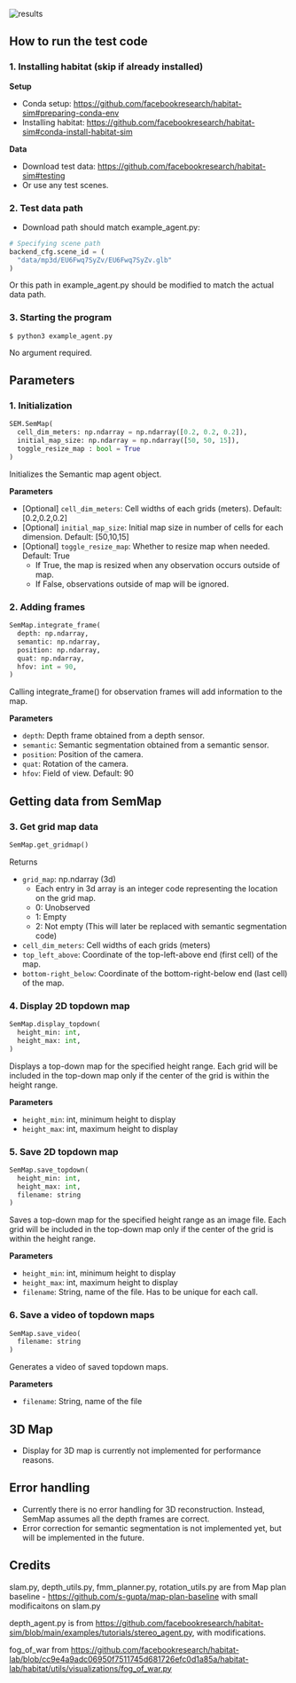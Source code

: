 ![results](https://user-images.githubusercontent.com/47484587/197925919-4f9f9780-fe68-4567-8538-108844eaec81.gif)

## How to run the test code

### 1. Installing habitat (skip if already installed)

**Setup**
- Conda setup: https://github.com/facebookresearch/habitat-sim#preparing-conda-env
- Installing habitat: https://github.com/facebookresearch/habitat-sim#conda-install-habitat-sim

**Data**
- Download test data: https://github.com/facebookresearch/habitat-sim#testing
- Or use any test scenes.

### 2. Test data path

- Download path should match example_agent.py:

```python
# Specifying scene path
backend_cfg.scene_id = (
  "data/mp3d/EU6Fwq7SyZv/EU6Fwq7SyZv.glb"
)
```

Or this path in example_agent.py should be modified to match the actual data path.

### 3. Starting the program

```
$ python3 example_agent.py
```
No argument required.

## Parameters

### 1. Initialization
```python
SEM.SemMap(
  cell_dim_meters: np.ndarray = np.ndarray([0.2, 0.2, 0.2]),
  initial_map_size: np.ndarray = np.ndarray([50, 50, 15]),
  toggle_resize_map : bool = True
)
```
Initializes the Semantic map agent object.

**Parameters**
- [Optional] `cell_dim_meters`: Cell widths of each grids (meters). Default: [0.2,0.2,0.2]
- [Optional] `initial_map_size`: Initial map size in number of cells for each dimension. Default: [50,10,15]
- [Optional] `toggle_resize_map`: Whether to resize map when needed. Default: True
  - If True, the map is resized when any observation occurs outside of map.
  - If False, observations outside of map will be ignored.                                                                                                                                                                                                                                                                                                                                        

### 2. Adding frames
```python
SemMap.integrate_frame(
  depth: np.ndarray,
  semantic: np.ndarray,
  position: np.ndarray,
  quat: np.ndarray, 
  hfov: int = 90,
)
```
Calling integrate_frame() for observation frames will add information to the map.

**Parameters**
- `depth`: Depth frame obtained from a depth sensor.
- `semantic`: Semantic segmentation obtained from a semantic sensor.
- `position`: Position of the camera.
- `quat`: Rotation of the camera.
- `hfov`: Field of view. Default: 90

## Getting data from SemMap

### 3. Get grid map data
```python
SemMap.get_gridmap()
```
Returns
- `grid_map`: np.ndarray (3d)
  - Each entry in 3d array is an integer code representing the location on the grid map.
  - 0: Unobserved
  - 1: Empty
  - 2: Not empty (This will later be replaced with semantic segmentation code)
- `cell_dim_meters`: Cell widths of each grids (meters)
- `top_left_above`: Coordinate of the top-left-above end (first cell) of the map.
- `bottom-right_below`: Coordinate of the bottom-right-below end (last cell) of the map.

### 4. Display 2D topdown map
```python
SemMap.display_topdown(
  height_min: int,
  height_max: int,
)
```
Displays a top-down map for the specified height range. Each grid will be included in the top-down map only if the center of the grid is within the height range.

**Parameters**
- `height_min`: int, minimum height to display
- `height_max`: int, maximum height to display

### 5. Save 2D topdown map
```python
SemMap.save_topdown(
  height_min: int,
  height_max: int,
  filename: string
)
```
Saves a top-down map for the specified height range as an image file. Each grid will be included in the top-down map only if the center of the grid is within the height range.

**Parameters**
- `height_min`: int, minimum height to display
- `height_max`: int, maximum height to display
- `filename`: String, name of the file. Has to be unique for each call.

### 6. Save a video of topdown maps
```python
SemMap.save_video(
  filename: string
)
```
Generates a video of saved topdown maps.

**Parameters**
- `filename`: String, name of the file

## 3D Map
- Display for 3D map is currently not implemented for performance reasons.

## Error handling
- Currently there is no error handling for 3D reconstruction. Instead, SemMap assumes all the depth frames are correct.
- Error correction for semantic segmentation is not implemented yet, but will be implemented in the future.

## Credits

slam.py, depth_utils.py, fmm_planner.py, rotation_utils.py are from Map plan baseline - https://github.com/s-gupta/map-plan-baseline with small modificaitons on slam.py

depth_agent.py is from https://github.com/facebookresearch/habitat-sim/blob/main/examples/tutorials/stereo_agent.py, with modifications.

fog_of_war from https://github.com/facebookresearch/habitat-lab/blob/cc9e4a9adc06950f7511745d681726efc0d1a85a/habitat-lab/habitat/utils/visualizations/fog_of_war.py
